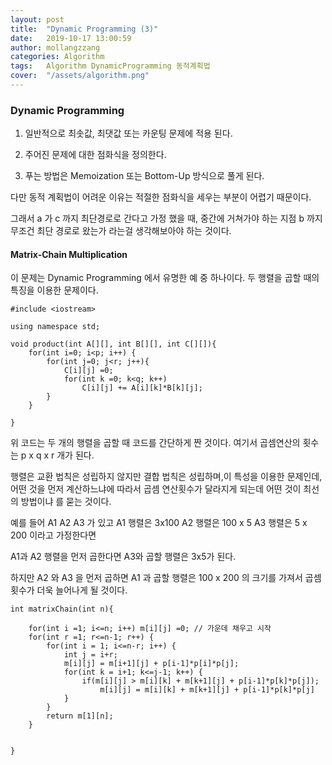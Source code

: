 ```yaml
---
layout: post
title:  "Dynamic Programming (3)"
date:   2019-10-17 13:00:59
author: mollangzzang
categories: Algorithm
tags:	Algorithm DynamicProgramming 동적계획법
cover:  "/assets/algorithm.png"
---
```


### Dynamic Programming

1. 일반적으로 최솟값, 최댓값 또는 카운팅 문제에 적용 된다.

2. 주어진 문제에 대한 점화식을 정의한다.

3. 푸는 방법은 Memoization 또는 Bottom-Up 방식으로 풀게 된다.

다만 동적 계획법이 어려운 이유는 적절한 점화식을 세우는 부분이 어렵기 때문이다.

그래서 a 가 c 까지 최단경로로 간다고 가정 했을 때, 중간에 거쳐가야 하는 지점 b 까지 무조건 최단 경로로 왔는가 라는걸 생각해보아야 하는 것이다.

#### Matrix-Chain Multiplication

이 문제는 Dynamic Programming 에서 유명한 예 중 하나이다. 두 행렬을 곱할 때의 특징을 이용한 문제이다.

```
#include <iostream>

using namespace std;

void product(int A[][], int B[][], int C[][]){
    for(int i=0; i<p; i++) {
        for(int j=0; j<r; j++){
            C[i][j] =0;
            for(int k =0; k<q; k++)
                C[i][j] += A[i][k]*B[k][j];
        }
    }

}

```
위 코드는 두 개의 행렬을 곱할 때 코드를 간단하게 짠 것이다. 여기서 곱셈연산의 횟수는 p x q x r 개가 된다.

행렬은 교환 법칙은 성립하지 않지만 결합 법칙은 성립하며,이 특성을 이용한 문제인데, 어떤 것을 먼저 계산하느냐에 따라서 곱셈 연산횟수가 달라지게 되는데 어떤 것이 최선의 방법이냐 를 묻는 것이다.

예를 들어 A1 A2 A3 가 있고 A1 행렬은 3x100 A2 행렬은 100 x 5 A3 행렬은 5 x 200 이라고 가정한다면

A1과 A2 행렬을 먼저 곱한다면 A3와 곱할 행렬은 3x5가 된다.

하지만 A2 와 A3 을 먼저 곱하면 A1 과 곱할 행렬은 100 x 200 의 크기를 가져서 곱셈 횟수가 더욱 늘어나게 될 것이다.

```
int matrixChain(int n){

    for(int i =1; i<=n; i++) m[i][j] =0; // 가운데 채우고 시작
    for(int r =1; r<=n-1; r++) {
        for(int i = 1; i<=n-r; i++) {
            int j = i+r;
            m[i][j] = m[i+1][j] + p[i-1]*p[i]*p[j];
            for(int k = i+1; k<=j-1; k++) {
                if(m[i][j] > m[i][k] + m[k+1][j] + p[i-1]*p[k]*p[j]);
                    m[i][j] = m[i][k] + m[k+1][j] + p[i-1]*p[k]*p[j]
            }
        }
        return m[1][n];
    }


}

```